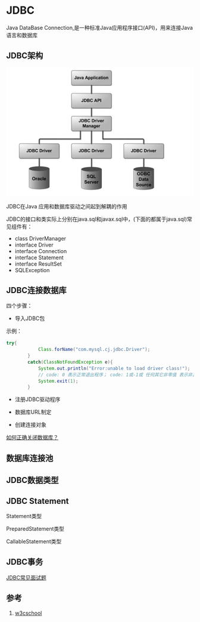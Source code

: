 # JDBC

Java DataBase Connection,是一种标准Java应用程序接口(API)，用来连接Java语言和数据库



## JDBC架构

![JDBC架构](JDBC/image-20211118232931228.png)

JDBC在Java 应用和数据库驱动之间起到解耦的作用

JDBC的接口和类实际上分别在java.sql和javax.sql中，(下面的都属于java.sql)常见组件有：

+ class DriverManager
+ interface Driver
+ interface Connection
+ interface Statement
+ interface ResultSet
+ SQLException

## JDBC连接数据库

四个步骤：

+ 导入JDBC包

示例：

```java
try{
            Class.forName("com.mysql.cj.jdbc.Driver");
        }
        catch(ClassNotFoundException e){
            System.out.println("Error:unable to load driver class!");
            // code: 0 表示正常退出程序； code: 1或-1或 任何其它非零值 表示非正常退出
            System.exit(1);
        }
```

+ 注册JDBC驱动程序



+ 数据库URL制定



+ 创建连接对象

  

<u>如何正确关闭数据库？</u>

## 数据库连接池



## JDBC数据类型



## JDBC Statement

Statement类型

PreparedStatement类型

CallableStatement类型





## JDBC事务







[JDBC常见面试题](https://zhuanlan.zhihu.com/p/33528569#:~:text=JDBC%E9%9D%A2%E8%AF%95%E9%A2%98%201%20Class.forName%20%28%29%E6%96%B9%E6%B3%95%E6%9C%89%E4%BB%80%E4%B9%88%E4%BD%9C%E7%94%A8%EF%BC%9F%202%20PreparedStatement%E6%AF%94Statement%E6%9C%89%20...%203,DBC%E7%9A%84DriverManager%E6%98%AF%E7%94%A8%E6%9D%A5%E5%81%9A%E4%BB%80%E4%B9%88%E7%9A%84%EF%BC%9F%209%20JDBC%E7%9A%84Statement%E6%98%AF%E4%BB%80%E4%B9%88%EF%BC%9F%2010%20execute%EF%BC%8CexecuteQuery%EF%BC%8Cexecut%20...%20%E6%9B%B4%E5%A4%9A%E7%BB%93%E6%9E%9C...%20)

## 参考

1. [w3cschool](https://www.w3cschool.cn/jdbc/84pl1my8.html)

